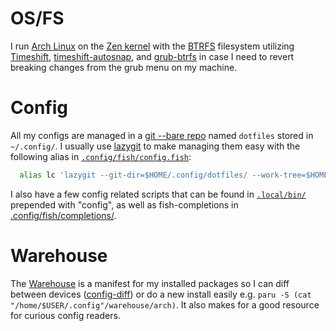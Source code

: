 # OS/FS

I run [Arch Linux](https://wiki.archlinux.org/title/Arch_Linux) on the [Zen kernel](https://wiki.archlinux.org/title/Kernel) with the [BTRFS](https://www.wikiwand.com/en/Btrfs#/Features) filesystem utilizing [Timeshift](https://github.com/teejee2008/timeshift), [timeshift-autosnap](https://gitlab.com/gobonja/timeshift-autosnap), and [grub-btrfs](https://github.com/Antynea/grub-btrfs) in case I need to revert breaking changes from the grub menu on my machine.

# Config

All my configs are managed in a [git --bare repo](https://www.atlassian.com/git/tutorials/dotfiles) named `dotfiles` stored in `~/.config/`. I usually use [lazygit](https://github.com/jesseduffield/lazygit) to make managing them easy with the following alias in [`.config/fish/config.fish`](https://github.com/jtrv/dotfiles/blob/main/.config/fish/config.fish):

```sh
  alias lc 'lazygit --git-dir=$HOME/.config/dotfiles/ --work-tree=$HOME'
```

I also have a few config related scripts that can be found in [`.local/bin/`](https://github.com/jtrv/dotfiles/blob/main/.local/bin/) prepended with "config", as well as fish-completions in [.config/fish/completions/](https://github.com/jtrv/dotfiles/blob/main/.config/fish/completions/).

# Warehouse

The [Warehouse](https://github.com/jtrv/dotfiles/blob/morpheus/.config/warehouse) is a manifest for my installed packages so I can diff between devices ([config-diff](https://github.com/jtrv/dotfiles/blob/morpheus/.local/bin/config-diff)) or do a new install easily e.g. `paru -S (cat "/home/$USER/.config"/warehouse/arch)`. It also makes for a good resource for curious config readers.
